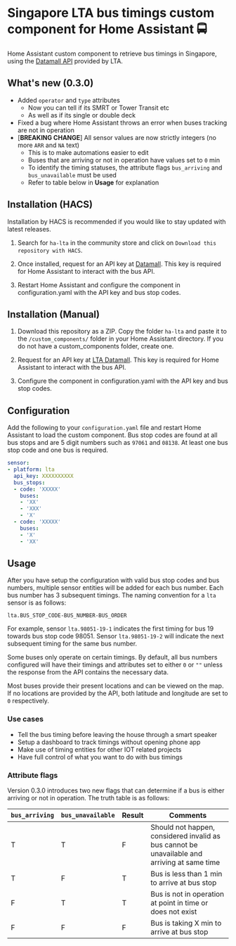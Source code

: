 # Singapore LTA bus timings custom component for Home Assistant 🚍

Home Assistant custom component to retrieve bus timings in Singapore, using the [Datamall API](https://datamall.lta.gov.sg/content/datamall/en.html) provided by LTA.

## What's new (0.3.0)
- Added `operator` and `type` attributes
  - Now you can tell if its SMRT or Tower Transit etc
  - As well as if its single or double deck
- Fixed a bug where Home Assistant throws an error when buses tracking are not in operation
- [**BREAKING CHANGE**] All sensor values are now strictly integers (no more `ARR` and `NA` text)
  - This is to make automations easier to edit
  - Buses that are arriving or not in operation have values set to `0` min
  - To identify the timing statuses, the attribute flags `bus_arriving` and `bus_unavailable` must be used
  - Refer to table below in **Usage** for explanation

## Installation (HACS)

Installation by HACS is recommended if you would like to stay updated with latest releases.

1. Search for `ha-lta` in the community store and click on `Download this repository with HACS`.

2. Once installed, request for an API key at [Datamall](https://datamall.lta.gov.sg/content/datamall/en/request-for-api.html). This key is required for Home Assistant to interact with the bus API.

3. Restart Home Assistant and configure the component in configuration.yaml with the API key and bus stop codes.


## Installation (Manual)

1. Download this repository as a ZIP. Copy the folder `ha-lta` and paste it to the `/custom_components/` folder in your Home Assistant directory. If you do not have a custom_components folder, create one.

2. Request for an API key at [LTA Datamall](https://datamall.lta.gov.sg/content/datamall/en/request-for-api.html). This key is required for Home Assistant to interact with the bus API.

3. Configure the component in configuration.yaml with the API key and bus stop codes.


## Configuration

Add the following to your `configuration.yaml` file and restart Home Assistant to load the custom component. Bus stop codes are found at all bus stops and are 5 digit numbers such as `97061` and `08138`. At least one bus stop code and one bus is required. 

```yaml
sensor:
- platform: lta
  api_key: XXXXXXXXXX
  bus_stops:
  - code: 'XXXXX'
    buses:
    - 'XX'
    - 'XXX'
    - 'X'
  - code: 'XXXXX'
    buses:
    - 'X'
    - 'XX'
```

## Usage

After you have setup the configuration with valid bus stop codes and bus numbers, multiple sensor entities will be added for each bus number. Each bus number has 3 subsequent timings. The naming convention for a ```lta``` sensor is as follows:

```
lta.BUS_STOP_CODE-BUS_NUMBER-BUS_ORDER
```

For example, sensor ```lta.98051-19-1``` indicates the first timing for bus 19 towards bus stop code 98051. Sensor ```lta.98051-19-2``` will indicate the next subsequent timing for the same bus number.

Some buses only operate on certain timings. By default, all bus numbers configured will have their timings and attributes set to either `0` or `""` unless the response from the API contains the necessary data.

Most buses provide their present locations and can be viewed on the map. If no locations are provided by the API, both latitude and longitude are set to `0` respectively.

### Use cases
- Tell the bus timing before leaving the house through a smart speaker
- Setup a dashboard to track timings without opening phone app
- Make use of timing entities for other IOT related projects
- Have full control of what you want to do with bus timings

### Attribute flags

Version 0.3.0 introduces two new flags that can determine if a bus is either arriving or not in operation. The truth table is as follows:

| `bus_arriving` | `bus_unavailable` | Result | Comments                                                                   |
|--------------|-----------------|--------|----------------------------------------------------------------------------|
| T            | T               | F      | Should not happen, considered invalid as bus cannot be unavailable and arriving at same time |
| T            | F               | T      | Bus is less than 1 min to arrive at bus stop                             |
| F            | T               | T      | Bus is not in operation at point in time or does not exist                    |
| F            | F               | F      | Bus is taking X min to arrive at bus stop                                  |
